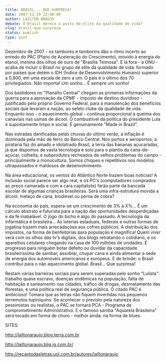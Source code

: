 ```yaml
---
title: BRASIL... QUE SURPRESA!
date: 2007-11-29 22:00:00
author: LAILTON ARAÚJO
debate: O Brasil merece o posto de elite da qualidade de vida?
slug: brasil-que-surpresa
status: publish 
type: post
---
```


  

  

Dezembro de 2007 - os tambores e tamborins dão o ritmo incerto ao enredo do PAC (Plano de Aceleração do Crescimento), movido à energia do etanol, menina dos olhos de ouro de "Brasília Teimosa". E lá fora - a ONU - acaba de incluir o Brasil no grupo de elite da qualidade de vida: formado por países que detém o IDH (Índice de Desenvolvimento Humano) superior a 0,800, em uma escala de zero a um. O país é o último dos 70 privilegiados. Não importa! Um sonho... É sempre um sonho!  

  

Dos bastidores no "Planalto Central" chegam as primeiras informações da guerra para a aprovação da CPMF - imposto de destino duvidoso - justificado pelo próprio Governo Federal, para a manutenção dos benefícios sociais que levaram a nação, ao seleto clube da qualidade de vida. Enquanto isso - o aquecimento global - continua proporcional à queima dos canaviais nas usinas de álcool. O combustível da política do presidente Lula é supostamente limpo e social. É genuinamente "Made in Brazil".  

  

Nas estradas danificadas pelas chuvas do último verão, a inflação é dominada pela mão de ferro do Banco Central. Nos portos e aeroportos, a pirataria faz do amado e idolatrado Brasil, a terra das bananas açucaradas, já que dispomos de vasta tecnologia e solo para o plantio da cana-de-açúcar, colheita, e subprodutos recheados de velhos problemas do campo - principalmente a monocultura. Somos chiques e repetitivos nos modelos ultrapassados e maldosos de desenvolvimento.  

  

Na área educacional, os ventos do Atlântico Norte trazem boas notícias! A inclusão social parece ser algo real, e os PC's (computadores comprados ao preço camarada e com a cara capitalista) farão parte da bancada escolar de algumas crianças brasileiras. Será uma infra-estrutura movida a álcool, melaço de cana, biodiesel ou perna de cobra?  

  

Na economia do país, espera-se um crescimento de 3% a X%... É um cálculo abstrato e futurista para a nação das oportunidades desperdiçadas e da fé inabalável. O jogo do bicho é algo do passado. A tecnologia da informática é brasileira... As loterias estaduais, federais e outras formas de jogatina trazem mais arrecadações aos cofres públicos. A distribuição dos impostos, na forma de benfeitorias para população é magnífica! Quem viver verá com os olhos das tv's digitais, dos blogs retratando o cotidiano, e os aparelhos celulares chegando na casa de 100 milhões de unidades. É progresso para ninguém botar defeito ou duvidar da capacidade brasileiríssima de sambar, assobiar, chupar cana e ainda alimentar a sede de energia dos automóveis americanos e europeus. E de brinde: o Brasil contribui para o não aquecimento global. Brasil... Que surpresa!  

  

Restam várias barreiras sociais para serem superadas pelo sonho "Lulista": trabalho quase escravo, doenças endêmicas na população, falta de habitação e saneamento nas cidades, tráfico de drogas, desmatamento das florestas, e uma política real de segurança pública. O citado PAC é ambicioso! Tomara que as letras não fiquem invertidas nos pequenos terremotos tupiniquins. Se acontecer o previsto pela natureza dos pessimistas ou realistas, o PAC se tornará PCA - Programa de comprometimento Administrativo. E o famoso samba "Aquarela Brasileira" será tocado em forma de choro - melhor ainda: na forma de blues.  

  

  

SITES:  

http://lailtonaraujo.blog.terra.com.br  

http://lailtonaraujo.blig.ig.com.br/  

http://recantodasletras.uol.com.br/autores/lailtonaraujo
